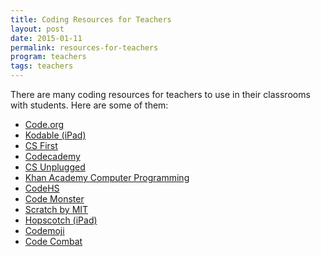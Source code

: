 ```yaml
---
title: Coding Resources for Teachers
layout: post
date: 2015-01-11
permalink: resources-for-teachers
program: teachers
tags: teachers
---
```


There are many coding resources for teachers to use in their classrooms with students. Here are some of them:

* <a href="http://code.org" title="">Code.org</a>
* <a href="https://itunes.apple.com/us/app/kodable/id577673067?mt=8" title="">Kodable (iPad)</a>
* <a href="https://csfirst.withgoogle.com/content/hour-code-students" title="">CS First</a>
* <a href="https://www.codecademy.com" title="">Codecademy</a>
* <a href="http://csunplugged.org/" title="">CS Unplugged</a>
* <a href="https://www.khanacademy.org/computing/computer-programming" title="">Khan Academy Computer Programming</a>
* <a href="https://codehs.com/" title="">CodeHS</a>
* <a href="http://www.crunchzilla.com/code-monster" title="">Code Monster</a>
* <a href="https://scratch.mit.edu/" title="">Scratch by MIT</a>
* <a href="https://itunes.apple.com/us/app/hopscotch-hd/id617098629?mt=8" title="">Hopscotch (iPad)</a>
* <a href="https://www.codemoji.com/" title="">Codemoji</a>
* <a href="https://codecombat.com/" title="">Code Combat</a>
